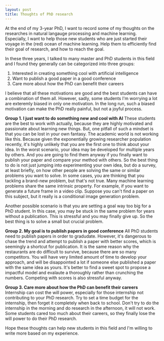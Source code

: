 ```yaml
---
layout: post
title: Thoughts of PhD research
---
```




At the end of my 3-year PhD, I want to record some of my thoughts on the researches in natural langauge processing and machine learning. Especially, I want to help those new students who are just started their voyage in the (red) ocean of machine learning. Help them to efficiently find their goal of research, and how to reach the goal.

In these three years, I talked to many master and PhD students in this field and I found they generally can be categorized into three groups:

1. Interested in creating something cool with artificial intelligence
2. Want to publish a good paper in a good conference
3. Care more about how the PhD can benefit their careers

I believe that all these motivations are good and the best students can have a combination of them all. However, sadly, some students I'm worrying a lot are exteremly biased in only one motivation. In the long run, such a biased motivation can make the PhD really painful, but not a joyful process. 

**Group 1.  I just want to do something new and cool with AI** These students are the best to work with actually, because they are highly motivated and passionate about learning new things. But, one pitfall of such a mindset is that you can be lost in your own fantasy. The academic world is not working like this. Because given the exponentially growing researcher population recently, it's highly unlikely that you are the first one to think about your idea. In the worst scenario, your idea may be developed for multiple years by others. And you are going to find them anyway if you finally want to publish your paper and compare your method with others. So the best thing to do is not just jumping into experimenting your own idea, but do a survey, at least briefly, on how other people are solving the same or similar problems you want to solve. In some cases, you are thinking that you tackling a brand-new problem, but that's not true. Many machine learning problems share the same intrinsic property. For example,  if you want to generate a future frame in a video clip. Suppose you can't find a paper on this subject, but it really is a conditional image generation problem.



Another possible scenario is that you are setting a goal way too big for a PhD student. In this case, you may be stuck in the same problem for years without a publication. This is stressful and you may finally give up. So the best thing is to solve a small but crucial problem.



**Group 2. My goal is to publish papers in good conference** All PhD students need to publish papers in order to gradudate. However, it's dangerous to chase the trend and attempt to publish a paper with better scores, which is seemingly a shortcut for publication. It is the same reason why the restaurants are do difficult to survive, because there are so many competitors. You will have very limited amount of time to develop your approach, and will be disappointed a lot if someone else published a paper with the same idea as yours. It's better to find a sweet spot to propose a impactful model and evalaute a thoroughly rather than crunching the numbers. Competing with scores is also stressful anyway.



**Group 3. Care more about how the PhD can benefit their careers** Internship can cost the will power, especially for those internship not contributing to your PhD research. Try to set a time budget for the internship, then forget it completely when back to school. Don't try to do the internship in the morning and do research in the afternoon, it will not work. Some students cared too much about their careers, so they finally lose the will power to do their PhD research. 



Hope these thoughts can help new students in this field and I'm willing to write more based on my experience.
